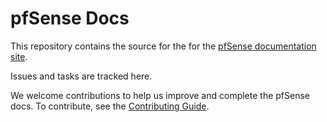 # pfSense Docs

This repository contains the source for the for the [pfSense documentation site](https://www.netgate.com/docs/pfsense).

Issues and tasks are tracked here.

We welcome contributions to help us improve and complete the pfSense docs. To contribute, see the [Contributing Guide](https://github.com/pfsense/docs/blob/master/CONTRIBUTING.md).
